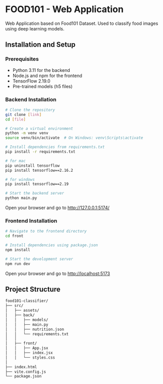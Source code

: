 # FOOD101 - Web Application

Web Application based on Food101 Dataset. Used to classify food images using deep learning models.

## Installation and Setup

### Prerequisites

- Python 3.11 for the backend
- Node.js and npm for the frontend
- TensorFlow 2.19.0
- Pre-trained models (h5 files)

### Backend Installation

```bash
# Clone the repository
git clone [link]
cd [file]

# Create a virtual environment
python -m venv venv
source venv/bin/activate  # On Windows: venv\Scripts\activate

# Install dependencies from requirements.txt
pip install -r requirements.txt

# for mac
pip uninstall tensorflow
pip install tensorflow==2.16.2

# for windows
pip install tensorflow==2.19

# Start the backend server
python main.py
```

Open your browser and go to <http://127.0.0.1:5174/>

### Frontend Installation

```bash
# Navigate to the frontend directory
cd front

# Install dependencies using package.json
npm install

# Start the development server
npm run dev
```

Open your browser and go to <http://localhost:5173>

## Project Structure

```bash
food101-classifier/
├── src/
│   ├── assets/
│   ├── back/
│   │   ├── models/
│   │   ├── main.py
│   │   ├── nutrition.json
│   │   └── requirements.txt
│   │
│   ├── front/
│   │   ├── App.jsx
│   │   ├── index.jsx
│   │   └── styles.css
│
├── index.html
├── vite.config.js
└── package.json


```
